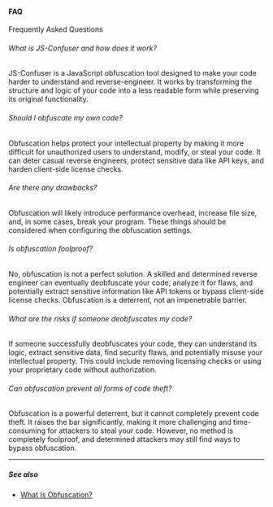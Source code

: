 #### FAQ

Frequently Asked Questions

###### What is JS-Confuser and how does it work?

JS-Confuser is a JavaScript obfuscation tool designed to make your code harder to understand and reverse-engineer. It works by transforming the structure and logic of your code into a less readable form while preserving its original functionality.

###### Should I obfuscate my own code?

Obfuscation helps protect your intellectual property by making it more difficult for unauthorized users to understand, modify, or steal your code. It can deter casual reverse engineers, protect sensitive data like API keys, and harden client-side license checks.

###### Are there any drawbacks?

Obfuscation will likely introduce performance overhead, increase file size, and, in some cases, break your program. These things should be considered when configuring the obfuscation settings.

###### Is obfuscation foolproof?

No, obfuscation is not a perfect solution. A skilled and determined reverse engineer can eventually deobfuscate your code, analyze it for flaws, and potentially extract sensitive information like API tokens or bypass client-side license checks. Obfuscation is a deterrent, not an impenetrable barrier.

###### What are the risks if someone deobfuscates my code?

If someone successfully deobfuscates your code, they can understand its logic, extract sensitive data, find security flaws, and potentially misuse your intellectual property. This could include removing licensing checks or using your proprietary code without authorization.

###### Can obfuscation prevent all forms of code theft?

Obfuscation is a powerful deterrent, but it cannot completely prevent code theft. It raises the bar significantly, making it more challenging and time-consuming for attackers to steal your code. However, no method is completely foolproof, and determined attackers may still find ways to bypass obfuscation.

---

##### See also

- [What Is Obfuscation?](./what-is-obfuscation)